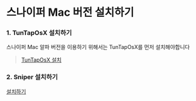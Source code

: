 # 스나이퍼 Mac 버전 설치하기

### 1. TunTapOsX 설치하기
스나이퍼 Mac 알파 버전을 이용하기 위해서는 TunTapOsX를 먼저 설치해야합니다

> [TunTapOsX 설치](https://sourceforge.net/projects/tuntaposx/files/tuntap/20150118/tuntap_20150118.tar.gz)

### 2. Sniper 설치하기
[설치하기]()
